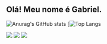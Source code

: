 ## Olá! Meu nome é Gabriel.

![Anurag's GitHub stats](https://github-readme-stats.vercel.app/api?username=gcavalcnti&show_icons=true&theme=dark)
[![Top Langs](https://github-readme-stats.vercel.app/api/top-langs/?username=gcavalcnti&layout=compact&theme=dark)


<div>
    <a href="https://instagram.com/gcavalcnti" target="_blank"><img src="https://img.shields.io/badge/-Instagram-%23E4405F?style=for-the-badge&logo=instagram&logoColor=white" target="_blank"></a>
     <a href = "mailto:gabbielsouza@gmail.com"><img src="https://img.shields.io/badge/Gmail-D14836?style=for-the-badge&logo=gmail&logoColor=white" target="_blank"></a>
    <a href="https://www.linkedin.com/in/gabriel-souza-ab0230229" target="_blank"><img src="https://img.shields.io/badge/-LinkedIn-%230077B5?style=for-the-badge&logo=linkedin&logoColor=white" target="_blank"></a>
